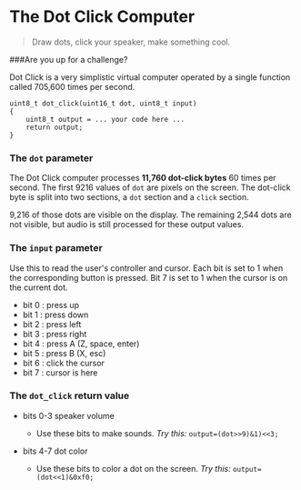 # The Dot Click Computer
>Draw dots, click your speaker, make something cool.

###Are you up for a challenge?  

Dot Click is a very simplistic virtual computer operated by a single function called 705,600 times per second.

    uint8_t dot_click(uint16_t dot, uint8_t input)
    {
        uint8_t output = ... your code here ...
        return output;
    }

### The `dot` parameter
The Dot Click computer processes **11,760 dot-click bytes** 60 times per second. The first 9216 values of `dot` are pixels on the screen.  The dot-click byte is split into two sections, a `dot` section and a `click` section.  

9,216 of those dots are visible on the display.  The remaining 2,544 dots are not visible, but audio is still processed for these output values.

### The `input` parameter
Use this to read the user's controller and cursor.  Each bit is set to 1 when the corresponding button is pressed.  Bit 7 is set to 1 when the cursor is on the current dot.
- bit 0 : press up
- bit 1 : press down
- bit 2 : press left
- bit 3 : press right
- bit 4 : press A (Z, space, enter)
- bit 5 : press B (X, esc)
- bit 6 : click the cursor
- bit 7 : cursor is here

### The `dot_click` return value
- bits 0-3 speaker volume
    - Use these bits to make sounds.  *Try this:* `output=(dot>>9)&1)<<3;`

- bits 4-7 dot color
    - Use these bits to color a dot on the screen. *Try this:* `output=(dot<<1)&0xf0;`